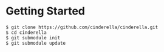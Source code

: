 # Getting Started #

```
$ git clone https://github.com/cinderella/cinderella.git
$ cd cinderella
$ git submodule init
$ git submodule update
```

